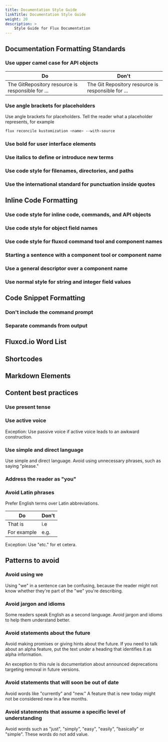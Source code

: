 ```yaml
---
title: Documentation Style Guide
linkTitle: Documentation Style Guide
weight: 20
description: >
    Style Guide for Flux Documentation
---
```


## Documentation Formatting Standards

### Use upper camel case for API objects

| Do                                                | Don't                                              |
|---------------------------------------------------|----------------------------------------------------|
| The GitRepository resource is responsible for ... | The Git Repository resource is responsible for ... |

### Use angle brackets for placeholders

Use angle brackets for placeholders. Tell the reader what a placeholder represents, for example

```bash
flux reconcile kustomization <name> --with-source
```

### Use bold for user interface elements

### Use italics to define or introduce new terms

### Use code style for filenames, directories, and paths

### Use the international standard for punctuation inside quotes

## Inline Code Formatting

### Use code style for inline code, commands, and API objects

### Use code style for object field names

### Use code style for fluxcd command tool and component names

### Starting a sentence with a component tool or component name

### Use a general descriptor over a component name

### Use normal style for string and integer field values

## Code Snippet Formatting

### Don't include the command prompt

### Separate commands from output

## Fluxcd.io Word List

## Shortcodes

## Markdown Elements

## Content best practices

### Use present tense

### Use active voice

Exception: Use passive voice if active voice leads to an awkward construction.

### Use simple and direct language

Use simple and direct language. Avoid using unnecessary phrases, such as saying "please."

### Address the reader as "you"

### Avoid Latin phrases

Prefer English terms over Latin abbreviations.

| Do          | Don't |
|-------------|-------|
| That is     | i.e   |
| For example | e.g.  |

Exception: Use "etc." for et cetera.

## Patterns to avoid

### Avoid using we

Using "we" in a sentence can be confusing, because the reader might not know whether they're part of the "we" you're describing.

### Avoid jargon and idioms

Some readers speak English as a second language. Avoid jargon and idioms to help them understand better.

### Avoid statements about the future

Avoid making promises or giving hints about the future. If you need to talk about an alpha feature, put the text under a heading that identifies it as alpha information.

An exception to this rule is documentation about announced deprecations targeting removal in future versions.

### Avoid statements that will soon be out of date

Avoid words like "currently" and "new." A feature that is new today might not be considered new in a few months.

### Avoid statements that assume a specific level of understanding

Avoid words such as "just", "simply", "easy", "easily", "basically" or "simple". These words do not add value.
